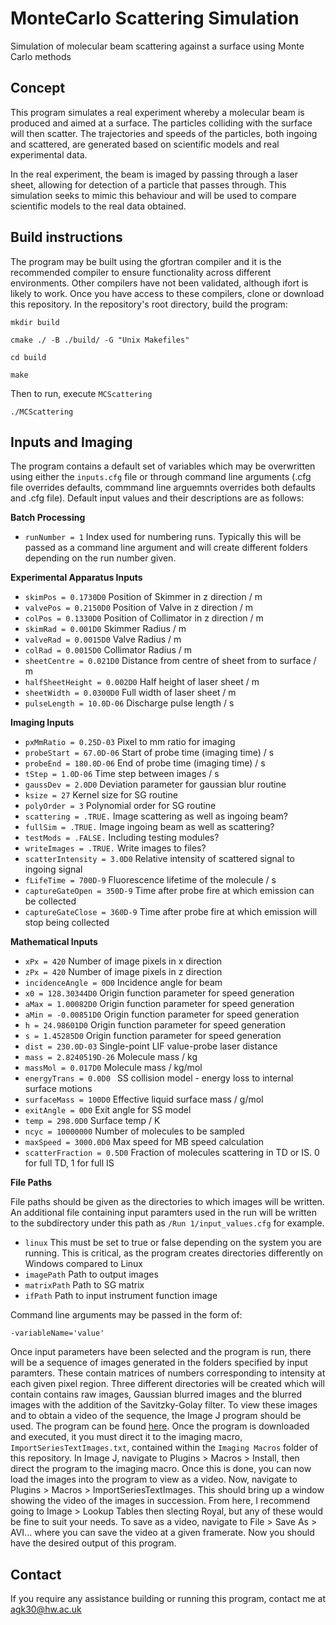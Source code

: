 # MonteCarlo Scattering Simulation
Simulation of molecular beam scattering against a surface using Monte Carlo methods

## Concept
This program simulates a real experiment whereby a molecular beam is produced and aimed at a surface. The particles colliding with the surface will then scatter. The trajectories and speeds of the particles, both ingoing and scattered, are generated based on scientific models and real experimental data.

In the real experiment, the beam is imaged by passing through a laser sheet, allowing for detection of a particle that passes through. This simulation seeks to mimic this behaviour and will be used to compare scientific models to the real data obtained.

## Build instructions
The program may be built using the gfortran compiler and it is the recommended compiler to ensure functionality across different environments. Other compilers have not been validated, although ifort is likely to work. Once you have access to these compilers, clone or download this repository. In the repository's root directory, build the program:

`mkdir build`

`cmake ./ -B ./build/ -G "Unix Makefiles"`

`cd build`

`make`

Then to run, execute `MCScattering`

`./MCScattering`

## Inputs and Imaging
The program contains a default set of variables which may be overwritten using either the `inputs.cfg` file or through command line arguments (.cfg file overrides defaults, commmand line arguemnts overrides both defaults and .cfg file). Default input values and their descriptions are as follows:

**Batch Processing**
- `runNumber = 1` Index used for numbering runs. Typically this will be passed as a command line argument and will create different folders depending on the run number given.

**Experimental Apparatus Inputs**
- `skimPos = 0.1730D0` Position of Skimmer in z direction / m
- `valvePos = 0.2150D0` Position of Valve in z direction / m
- `colPos = 0.1330D0` Position of Collimator in z direction / m
- `skimRad = 0.001D0` Skimmer Radius / m
- `valveRad = 0.0015D0` Valve Radius / m
- `colRad = 0.0015D0` Collimator Radius / m
- `sheetCentre = 0.021D0` Distance from centre of sheet from to surface / m
- `halfSheetHeight = 0.002D0` Half height of laser sheet / m
- `sheetWidth = 0.0300D0` Full width of laser sheet / m
- `pulseLength = 10.0D-06` Discharge pulse length / s

**Imaging Inputs**
- `pxMmRatio = 0.25D-03` Pixel to mm ratio for imaging
- `probeStart = 67.0D-06` Start of probe time (imaging time) / s
- `probeEnd = 180.0D-06` End of probe time (imaging time) / s
- `tStep = 1.0D-06` Time step between images / s
- `gaussDev = 2.0D0` Deviation parameter for gaussian blur routine
- `ksize = 27` Kernel size for SG routine
- `polyOrder = 3` Polynomial order for SG routine
- `scattering = .TRUE.` Image scattering as well as ingoing beam?
- `fullSim = .TRUE.` Image ingoing beam as well as scattering?
- `testMods = .FALSE.` Including testing modules?
- `writeImages = .TRUE.` Write images to files?
- `scatterIntensity = 3.0D0` Relative intensity of scattered signal to ingoing signal
- `fLifeTime = 700D-9` Fluorescence lifetime of the molecule / s
- `captureGateOpen = 350D-9` Time after probe fire at which emission can be collected
- `captureGateClose = 360D-9` Time after probe fire at which emission will stop being collected

**Mathematical Inputs**
- `xPx = 420` Number of image pixels in x direction
- `zPx = 420` Number of image pixels in z direction
- `incidenceAngle = 0D0` Incidence angle for beam
- `x0 = 128.30344D0` Origin function parameter for speed generation
- `aMax = 1.00082D0` Origin function parameter for speed generation
- `aMin = -0.00851D0` Origin function parameter for speed generation
- `h = 24.98601D0` Origin function parameter for speed generation
- `s = 1.45285D0` Origin function parameter for speed generation
- `dist = 230.0D-03` Single-point LIF value-probe laser distance
- `mass = 2.8240519D-26` Molecule mass / kg
- `massMol = 0.017D0` Molecule mass / kg/mol
- `energyTrans = 0.0D0 ` SS collision model - energy loss to internal surface motions
- `surfaceMass = 100D0` Effective liquid surface mass / g/mol
- `exitAngle = 0D0` Exit angle for SS model
- `temp = 298.0D0` Surface temp / K
- `ncyc = 10000000` Number of molecules to be sampled
- `maxSpeed = 3000.0D0` Max speed for MB speed calculation
- `scatterFraction = 0.5D0` Fraction of molecules scattering in TD or IS. 0 for full TD, 1 for full IS

**File Paths**

File paths should be given as the directories to which images will be written. An additional file containing input paramters used in the run will be written to the subdirectory under this path as `/Run 1/input_values.cfg` for example.

- `linux` This must be set to true or false depending on the system you are running. This is critical, as the program creates directories differently on Windows compared to Linux
- `imagePath` Path to output images
- `matrixPath` Path to SG matrix
- `ifPath` Path to input instrument function image

Command line arguments may be passed in the form of:

`-variableName='value'`

Once input parameters have been selected and the program is run, there will be a sequence of images generated in the folders specified by input paramters. These contain matrices of numbers corresponding to intensity at each given pixel region. Three different directories will be created which will contain contains raw images, Gaussian blurred images and the blurred images with the addition of the Savitzky-Golay filter. To view these images and to obtain a video of the sequence, the Image J program should be used. The program can be found [here](https://imagej.nih.gov/ij/download.html). Once the program is downloaded and executed, it you must direct it to the imaging macro, `ImportSeriesTextImages.txt`, contained within the `Imaging Macros` folder of this repository. In Image J, navigate to Plugins > Macros > Install, then direct the program to the imaging macro. Once this is done, you can now load the images into the program to view as a video. Now, navigate to Plugins > Macros > ImportSeriesTextImages. This should bring up a window showing the video of the images in succession. From here, I recommend going to Image > Lookup Tables then slecting Royal, but any of these would be fine to suit your needs. To save as a video, navigate to File > Save As > AVI... where you can save the video at a given framerate. Now you should have the desired output of this program.

## Contact

If you require any assistance building or running this program, contact me at agk30@hw.ac.uk


